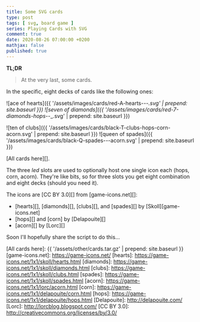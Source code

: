 ```yaml
---
title: Some SVG cards
type: post
tags: [ svg, board game ]
series: Playing Cards with SVG
comment: true
date: 2020-08-26 07:00:00 +0200
mathjax: false
published: true
---
```


**TL;DR**

> At the very last, some cards.

In the specific, eight decks of cards like the following ones:

![ace of hearts]({{ '/assets/images/cards/red-A-hearts-_-_-_.svg' | prepend: site.baseurl }})
![seven of diamonds]({{ '/assets/images/cards/red-7-diamonds-hops-_-_.svg' | prepend: site.baseurl }})

![ten of clubs]({{ '/assets/images/cards/black-T-clubs-hops-corn-acorn.svg' | prepend: site.baseurl }})
![queen of spades]({{ '/assets/images/cards/black-Q-spades-_-_-acorn.svg' | prepend: site.baseurl }})

[All cards here][].

The three *led* slots are used to optionally host one single icon each
(hops, corn, acorn). They're like bits, so for three slots you get eight
combination and eight decks (should you need it).

The icons are [CC BY 3.0][] from [game-icons.net][]:

- [hearts][], [diamonds][], [clubs][], and [spades][] by
  [Skoll][game-icons.net]
- [hops][] and [corn] by [Delapouite][]
- [acorn][] by [Lorc][]

Soon I'll hopefully share the script to do this...

[All cards here]: {{ '/assets/other/cards.tar.gz' | prepend: site.baseurl }}
[game-icons.net]: https://game-icons.net/
[hearts]: https://game-icons.net/1x1/skoll/hearts.html
[diamonds]: https://game-icons.net/1x1/skoll/diamonds.html
[clubs]: https://game-icons.net/1x1/skoll/clubs.html
[spades]: https://game-icons.net/1x1/skoll/spades.html
[acorn]: https://game-icons.net/1x1/lorc/acorn.html
[corn]: https://game-icons.net/1x1/delapouite/corn.html
[hops]: https://game-icons.net/1x1/delapouite/hops.html
[Delapouite]: http://delapouite.com/
[Lorc]: http://lorcblog.blogspot.com/
[CC BY 3.0]: http://creativecommons.org/licenses/by/3.0/
